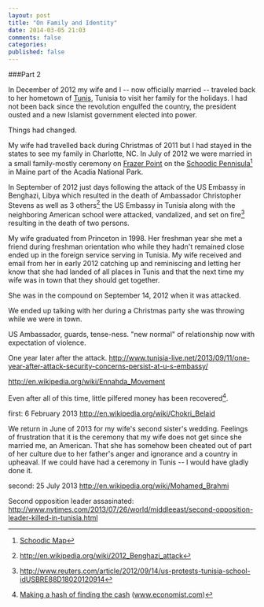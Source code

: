 ```yaml
---
layout: post
title: "On Family and Identity"
date: 2014-03-05 21:03
comments: false
categories: 
published: false
---
```


###Part 2

In December of 2012 my wife and I -- now officially married -- traveled back to her hometown of [Tunis](http://en.wikipedia.org/wiki/Tunis), Tunisia to visit her family for the holidays. I had not been back since the revolution engulfed the country, the president ousted and a new Islamist government elected into power. 

Things had changed.

<!-- more -->

My wife had travelled back during Christmas of 2011 but I had stayed in the states to see my family in Charlotte, NC. In July of 2012 we were married in a small family-mostly ceremony on [Frazer Point](http://www.acadiamagic.com/schoodic/frazer-point.htm) on the [Schoodic Pennisula](http://www.acadia.ws/schoodic.htm)[^1] in Maine part of the Acadia National Park.

[^1]: [Schoodic Map](http://www.acadiamagic.com/schoodic/map.htm)


In September of 2012 just days following the attack of the US Embassy in Benghazi, Libya which resulted in the death of Ambassador Christopher Stevens as well as 3 others[^2] the US Embassy in Tunisia along with the neighboring American school were attacked, vandalized, and set on fire[^3] resulting in the death of two persons.

[^2]: http://en.wikipedia.org/wiki/2012_Benghazi_attack
[^3]: http://www.reuters.com/article/2012/09/14/us-protests-tunisia-school-idUSBRE88D18020120914

My wife graduated from Princeton in 1998. Her freshman year she met a friend during freshman orientation who while they hadn't remained close ended up in the foreign service serving in Tunisia. My wife received and email from her in early 2012 catching up and reminiscing and letting her know that she had landed of all places in Tunis and that the next time my wife was in town that they should get together.

She was in the compound on September 14, 2012 when it was attacked. 

We ended up talking with her during a Christmas party she was throwing while we were in town. 

US Ambassador, guards, tense-ness.
"new normal" of relationship now with expectation of violence.

One year later after the attack.
http://www.tunisia-live.net/2013/09/11/one-year-after-attack-security-concerns-persist-at-u-s-embassy/


http://en.wikipedia.org/wiki/Ennahda_Movement


Even after all of this time, little pilfered money has been recovered[^4].

[^4]: [Making a hash of finding the cash](http://www.economist.com/news/international/21577368-why-have-arab-countries-recovered-so-little-money-thought-have-been-nabbed) (www.economist.com)

first: 6 February 2013
http://en.wikipedia.org/wiki/Chokri_Belaid


We return in June of 2013 for my wife's second sister's wedding. Feelings of frustration that it is the ceremony that my wife does not get since she married me, an American. That she has somehow been cheated out of part of her culture due to her father's anger and ignorance and a country in upheaval. If we could have had a ceremony in Tunis -- I would have gladly done it.

second: 25 July 2013
http://en.wikipedia.org/wiki/Mohamed_Brahmi

Second opposition leader assasinated:
http://www.nytimes.com/2013/07/26/world/middleeast/second-opposition-leader-killed-in-tunisia.html

